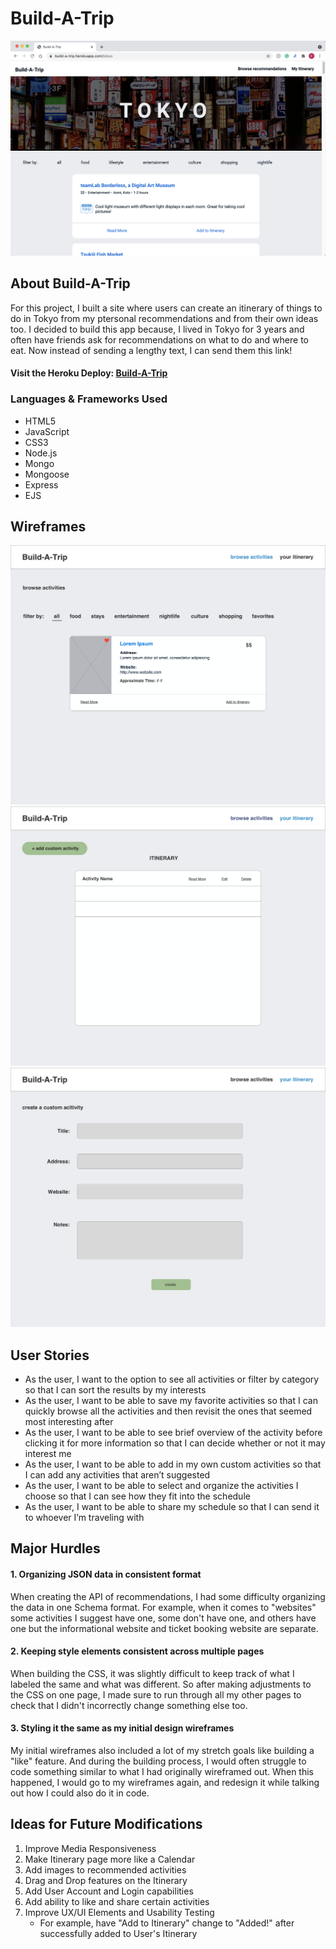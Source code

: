 # Build-A-Trip

<img src="/public/img/BAT_deployed_browse.png">

## About Build-A-Trip
For this project, I built a site where users can create an itinerary of things to do in Tokyo from my ptersonal recommendations and from their own ideas too. I decided to build this app because, I lived in Tokyo for 3 years and often have friends ask for recommendations on what to do and where to eat. Now instead of sending a lengthy text, I can send them this link!

#### Visit the Heroku Deploy: [Build-A-Trip](https://build-a-trip.herokuapp.com/tokyo)

### Languages & Frameworks Used
- HTML5
- JavaScript
- CSS3
- Node.js
- Mongo
- Mongoose
- Express
- EJS

## Wireframes
<img src="/public/img/browse-activities.png">
<img src="/public/img/your-itinerary.png"> 
<img src="/public/img/create-form-pg.png">

## User Stories
- As the user, I want to the option to see all activities or filter by category so that I can sort the results by my interests
- As the user, I want to be able to save my favorite activities so that I can quickly browse all the activities and then revisit the ones that seemed most interesting after
- As the user, I want to be able to see brief overview of the activity before clicking it for more information so that I can decide whether or not it may interest me
- As the user, I want to be able to add in my own custom activities so that I can add any activities that aren’t suggested
- As the user, I want to be able to select and organize the activities I choose so that I can see how they fit into the schedule
- As the user, I want to be able to share my schedule so that I can send it to whoever I’m traveling with

## Major Hurdles
#### 1. Organizing JSON data in consistent format
When creating the API of recommendations, I had some difficulty organizing the data in one Schema format. For example, when it comes to "websites" some activities I suggest have one, some don't have one, and others have one but the informational website and ticket booking website are separate. 

#### 2. Keeping style elements consistent across multiple pages
When building the CSS, it was slightly difficult to keep track of what I labeled the same and what was different. So after making adjustments to the CSS on one page, I made sure to run through all my other pages to check that I didn't incorrectly change something else too.

#### 3. Styling it the same as my initial design wireframes
My initial wireframes also included a lot of my stretch goals like building a "like" feature. And during the building process, I would often struggle to code something similar to what I had originally wireframed out. When this happened, I would go to my wireframes again, and redesign it while talking out how I could also do it in code. 

## Ideas for Future Modifications
1. Improve Media Responsiveness
2. Make Itinerary page more like a Calendar
3. Add images to recommended activities
4. Drag and Drop features on the Itinerary
5. Add User Account and Login capabilities
6. Add ability to like and share certain activities
7. Improve UX/UI Elements and Usability Testing
    - For example, have "Add to Itinerary" change to "Added!" after successfully added to User's Itinerary